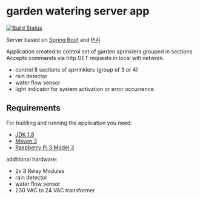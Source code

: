 # garden watering server app
[![Build Status](https://travis-ci.org/codecentric/springboot-sample-app.svg?branch=master)](https://travis-ci.org/codecentric/springboot-sample-app)

Server based on [Spring Boot](http://projects.spring.io/spring-boot/) and [Pi4j](https://www.pi4j.com/)

Application created to control set of garden sprinklers grouped in sections. Accepts commands via http GET requests in local wifi network.

- control 8 sections of sprrinklers (group of 3 or 4)
- rain detector
- water flow sensor
- light indicator for system activation or error occurrence

## Requirements

For building and running the application you need:

- [JDK 1.8](http://www.oracle.com/technetwork/java/javase/downloads/jdk8-downloads-2133151.html)
- [Maven 3](https://maven.apache.org)
- [Raspberry Pi 3 Model 3](https://www.raspberrypi.org/)

additional hardware:
- 2x 8 Relay Modules
- rain detector
- water flow sensor
- 230 VAC to 24 VAC transformer


